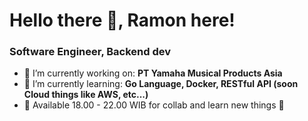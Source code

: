 # Hello there 👋, Ramon here!

### Software Engineer, Backend dev

- 🔭 I’m currently working on: __PT Yamaha Musical Products Asia__ 
- 🌱 I’m currently learning: __Go Language, Docker, RESTful API (soon Cloud things like AWS, etc...)__
- 👀 Available 18.00 - 22.00 WIB for collab and learn new things 👀
